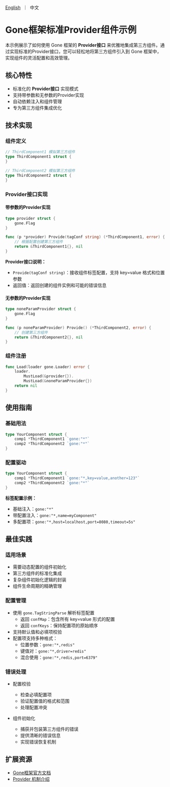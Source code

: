 [//]: # (desc: 定义Provider组件对接第三方)

<p>
    <a href="README.md">English</a>&nbsp ｜&nbsp 中文
</p>

# Gone框架标准Provider组件示例

本示例展示了如何使用 Gone 框架的 **Provider接口** 来优雅地集成第三方组件。通过实现标准的Provider接口，您可以轻松地将第三方组件引入到 Gone 框架中，实现组件的灵活配置和高效管理。

## 核心特性

- 标准化的 **Provider接口** 实现模式
- 支持带参数和无参数的Provider实现
- 自动依赖注入和组件管理
- 专为第三方组件集成优化

## 技术实现

### 组件定义

```go
// ThirdComponent1 模拟第三方组件
type ThirdComponent1 struct {
}

// ThirdComponent2 模拟第三方组件
type ThirdComponent2 struct {
}
```

### Provider接口实现

#### 带参数的Provider实现

```go
type provider struct {
    gone.Flag
}

func (p *provider) Provide(tagConf string) (*ThirdComponent1, error) {
    // 根据配置创建第三方组件
    return &ThirdComponent1{}, nil
}
```

**Provider接口说明：**
- `Provide(tagConf string)`：接收组件标签配置，支持 key=value 格式和位置参数
- 返回值：返回创建的组件实例和可能的错误信息

#### 无参数的Provider实现

```go
type noneParamProvider struct {
    gone.Flag
}

func (p noneParamProvider) Provide() (*ThirdComponent2, error) {
    // 创建第三方组件
    return &ThirdComponent2{}, nil
}
```

### 组件注册

```go
func Load(loader gone.Loader) error {
    loader.
        MustLoad(&provider{}).
        MustLoad(&noneParamProvider{})
    return nil
}
```

## 使用指南

### 基础用法

```go
type YourComponent struct {
    comp1 *ThirdComponent1 `gone:"*"`
    comp2 *ThirdComponent2 `gone:"*"`
}
```

### 配置驱动

```go
type YourComponent struct {
    comp1 *ThirdComponent1 `gone:"*,key=value,another=123"`
    comp2 *ThirdComponent2 `gone:"*"`
}
```

**标签配置示例：**
- 基础注入：`gone:"*"`
- 带配置注入：`gone:"*,name=myComponent"`
- 多配置项：`gone:"*,host=localhost,port=8080,timeout=5s"`

## 最佳实践

### 适用场景

- 需要动态配置的组件初始化
- 第三方组件的标准化集成
- 复杂组件初始化逻辑的封装
- 组件生命周期的精确管理

### 配置管理

- 使用 `gone.TagStringParse` 解析标签配置
  - 返回 `confMap`：包含所有 key=value 形式的配置
  - 返回 `confKeys`：保持配置项的原始顺序
- 支持默认值和必填项校验
- 配置项支持多种格式：
  - 位置参数：`gone:"*,redis"`
  - 键值对：`gone:"*,driver=redis"`
  - 混合使用：`gone:"*,redis,port=6379"`

### 错误处理

- 配置校验
  - 检查必填配置项
  - 验证配置值的格式和范围
  - 处理配置冲突

- 组件初始化
  - 捕获并包装第三方组件的错误
  - 提供清晰的错误信息
  - 实现错误恢复机制

## 扩展资源

- [Gone框架官方文档](https://github.com/gone-io/gone)
- [Provider 机制介绍](https://github.com/gone-io/gone/blob/main/docs/provider.md)

